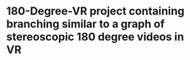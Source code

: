 # 180-Degree-VR project containing branching similar to a graph of stereoscopic 180 degree videos in VR
